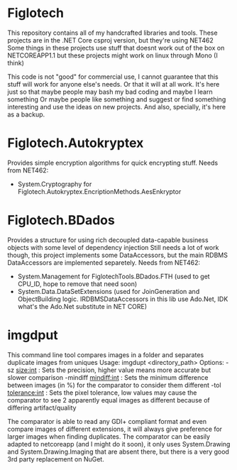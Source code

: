 # Figlotech

This repository contains all of my handcrafted libraries and tools.
These projects are in the .NET Core csproj version, but they're using NET462
Some things in these projects use stuff that doesnt work out of the box on NETCOREAPP1.1
but these projects might work on linux through Mono (I think)

This code is not "good" for commercial use,
I cannot guarantee that this stuff will work for anyone else's needs.
Or that it will at all work.
It's here just so that maybe people may bash my bad coding and maybe I learn something
Or maybe people like something and suggest or find something interesting and use the ideas on new projects.
And also, specially, it's here as a backup.

# Figlotech.Autokryptex
Provides simple encryption algorithms for quick encrypting stuff. 
Needs from NET462: 
- System.Cryptography for Figlotech.Autokryptex.EncriptionMethods.AesEnkryptor

# Figlotech.BDados
Provides a structure for using rich decoupled data-capable business objects with some level of dependency injection
Still needs a lot of work though, this project implements some DataAccessors, but the main RDBMS DataAccessors are implemented separetely.
Needs from NET462: 
- System.Management for FiglotechTools.BDados.FTH (used to get CPU_ID, hope to remove that need soon)
- System.Data.DataSetExtensions (used for JoinGeneration and ObjectBuilding logic. IRDBMSDataAccessors in this lib use Ado.Net, IDK what's the Ado.Net substitute in NET CORE)

# imgdput
This command line tool compares images in a folder and separates duplicate images from uniques
Usage: imgdupt <directory_path> <options>
Options:
  -sz <size:int> :
    Sets the precision, higher value means more accurate but slower comparison
  -mindiff <mindiff:int> :
    Sets the minimum difference between images (in %) for the comparator to consider them different
  -tol <tolerance:int> :
    Sets the pixel tolerance, low values may cause the comparator to see 2 apparently equal images as different because of differing artifact/quality

The comparator is able to read any GDI+ compliant format and even compare images of different extensions, it will always give preference for larger images when finding duplicates.
The comparator can be easily adapted to netcoreapp (and I might do it soon), it only uses System.Drawing and System.Drawing.Imaging that are absent there, but there is a very good 3rd party replacement on NuGet.
